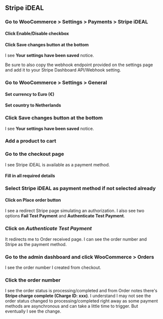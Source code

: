 ## Stripe iDEAL

### Go to WooCommerce > Settings > Payments > Stripe iDEAL

#### Click Enable/Disable checkbox

#### Click Save changes button at the bottom

I see **Your settings have been saved** notice.

Be sure to also copy the webhook endpoint provided on the settings page and add it to your Stripe Dashboard API/Webhook setting.

### Go to WooCommerce > Settings > General

#### Set currency to Euro (€)
#### Set country to Netherlands

### Click Save changes button at the bottom

I see **Your settings have been saved** notice.

### Add a product to cart

### Go to the checkout page

I see Stripe iDEAL is available as a payment method.

#### Fill in all required details

### Select Stripe iDEAL as payment method if not selected already

#### Click on **Place order** button

I see a redirect Stripe page simulating an authorization. I also see two options **Fail Test Payment** and **Authenticate Test Payment**.

### Click on ***Authenticate Test Payment***

It redirects me to Order received page. I can see the order number and Stripe as the payment method.

### Go to the admin dashboard and click WooCommerce > Orders

I see the order number I created from checkout.

### Click the order number

I see the order status is processing/completed and from Order notes there's **Stripe charge
complete (Charge ID: xxx)**. I understand I may not see the order status changed to processing/completed right away as some payment methods are asynchronous and can take a little time to trigger. But eventually I see the change.
